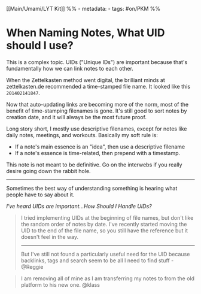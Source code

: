 [[Main/Umami/LYT Kit]]
%% - metadata:
	- tags: #on/PKM  %%
# When Naming Notes, What UID should I use?
This is a complex topic. UIDs ("Unique IDs") are important because that's fundamentally how we can link notes to each other. 

When the Zettelkasten method went digital, the brilliant minds at zettelkasten.de recommended a time-stamped file name. It looked like this `201402141847`. 

Now that auto-updating links are becoming more of the norm, most of the benefit of time-stamping filenames is gone. It's still good to sort notes by creation date, and it will always be the most future proof. 

Long story short, I mostly use descriptive filenames, except for notes like daily notes, meetings, and workouts. Basically my soft rule is:

- If a note's main essence is an "idea", then use a descriptive filename
- If a note's essence is time-related, then prepend with a timestamp.

This note is not meant to be definitive. Go on the interwebs if you really desire going down the rabbit hole.

---
Sometimes the best way of understanding something is hearing what people have to say about it. 

*I've heard UIDs are important...How Should I Handle UIDs?*

> I tried implementing UIDs at the beginning of file names, but don't like the random order of notes by date. I've recently started moving the UID to the end of the file name, so you still have the reference but it doesn't feel in the way. 
> 
> ---
> But I've still not found a particularly useful need for the UID because backlinks, tags and search seem to be all I need to find stuff - @Reggie

> I am removing all of mine as I am transferring my notes to from the old platform to his new one. @klass 